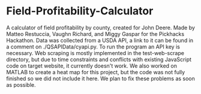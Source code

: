 # Field-Profitability-Calculator
A calculator of field profitability by county, created for John Deere. Made by Matteo Restuccia, Vaughn Richard, and Miggy Gaspar for the Pickhacks Hackathon. Data was collected from a USDA API, a link to it can be found in a comment on ./QSAPIData/cyapi.py. To run the program an API key is necessary. Web scraping is mostly implemented in the test-web-scrape directory, but due to time constraints and conflicts with existing JavaScript code on target website, it currently doesn't work. We also worked on MATLAB to create a heat map for this project, but the code was not fully finished so we did not include it here. We plan to fix these problems as soon as possible. 
